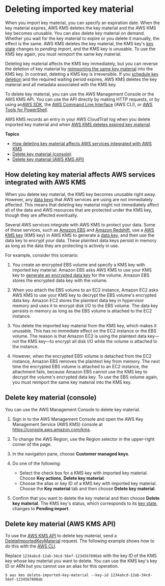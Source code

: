 # Deleting imported key material<a name="importing-keys-delete-key-material"></a>

When you import key material, you can specify an expiration date\. When the key material expires, AWS KMS deletes the key material and the AWS KMS key becomes unusable\. You can also delete key material on demand\. Whether you wait for the key material to expire or you delete it manually, the effect is the same\. AWS KMS deletes the key material, the KMS key's [key state](key-state.md) changes to *pending import*, and the KMS key is unusable\. To use the KMS key again, you must reimport the same key material\.

Deleting key material affects the KMS key immediately, but you can reverse the deletion of key material by [reimporting the same key material](importing-keys.md#reimport-key-material) into the KMS key\. In contrast, deleting a KMS key is irreversible\. If you [schedule key deletion](deleting-keys.md#deleting-keys-how-it-works) and the required waiting period expires, AWS KMS deletes the key material and all metadata associated with the KMS key\.

To delete key material, you can use the AWS Management Console or the AWS KMS API\. You can use the API directly by making HTTP requests, or by using an[AWS SDK](https://aws.amazon.com/tools/#sdk), the [AWS Command Line Interface](https://docs.aws.amazon.com/cli/latest/userguide/) \(AWS CLI\), or [AWS Tools for PowerShell](https://docs.aws.amazon.com/powershell/latest/userguide/)\.

AWS KMS records an entry in your AWS CloudTrail log when you delete imported key material and when [AWS KMS deletes expired key material](ct-deleteexpiredkeymaterial.md)\.

**Topics**
+ [How deleting key material affects AWS services integrated with AWS KMS](#importing-keys-delete-key-material-services)
+ [Delete key material \(console\)](#importing-keys-delete-key-material-console)
+ [Delete key material \(AWS KMS API\)](#importing-keys-delete-key-material-api)

## How deleting key material affects AWS services integrated with AWS KMS<a name="importing-keys-delete-key-material-services"></a>

When you delete key material, the KMS key becomes unusable right away\. However, any [data keys](concepts.md#data-keys) that AWS services are using are not immediately affected\. This means that deleting key material might not immediately affect all of the data and AWS resources that are protected under the KMS key, though they are affected eventually\.

Several AWS services integrate with AWS KMS to protect your data\. Some of these services, such as [Amazon EBS](https://docs.aws.amazon.com/kms/latest/developerguide/services-ebs.html) and [Amazon Redshift](https://docs.aws.amazon.com/kms/latest/developerguide/services-redshift.html), use a [AWS KMS key](concepts.md#kms_keys) \(KMS key\) in AWS KMS to generate a [data key](concepts.md#data-keys), and then use the data key to encrypt your data\. These plaintext data keys persist in memory as long as the data they are protecting is actively in use\.

For example, consider this scenario:

1. You create an encrypted EBS volume and specify a KMS key with imported key material\. Amazon EBS asks AWS KMS to use your KMS key to [generate an encrypted data key](https://docs.aws.amazon.com/kms/latest/APIReference/API_GenerateDataKeyWithoutPlaintext.html) for the volume\. Amazon EBS stores the encrypted data key with the volume\.

1. When you attach the EBS volume to an EC2 instance, Amazon EC2 asks AWS KMS to use your KMS key to decrypt the EBS volume's encrypted data key\. Amazon EC2 stores the plaintext data key in hypervisor memory and uses it to encrypt disk I/O to the EBS volume\. The data key persists in memory as long as the EBS volume is attached to the EC2 instance\.

1. You delete the imported key material from the KMS key, which makes it unusable\. This has no immediate effect on the EC2 instance or the EBS volume\. The reason is that Amazon EC2 is using the plaintext data key—not the KMS key—to encrypt all disk I/O while the volume is attached to the instance\.

1. However, when the encrypted EBS volume is detached from the EC2 instance, Amazon EBS removes the plaintext key from memory\. The next time the encrypted EBS volume is attached to an EC2 instance, the attachment fails, because Amazon EBS cannot use the KMS key to decrypt the volume's encrypted data key\. To use the EBS volume again, you must reimport the same key material into the KMS key\. 

## Delete key material \(console\)<a name="importing-keys-delete-key-material-console"></a>

You can use the AWS Management Console to delete key material\.

1. Sign in to the AWS Management Console and open the AWS Key Management Service \(AWS KMS\) console at [https://console\.aws\.amazon\.com/kms](https://console.aws.amazon.com/kms)\.

1. To change the AWS Region, use the Region selector in the upper\-right corner of the page\.

1. In the navigation pane, choose **Customer managed keys**\.

1. Do one of the following:
   + Select the check box for a KMS key with imported key material\. Choose **Key actions**, **Delete key material**\.
   + Choose the alias or key ID of a KMS key with imported key material\. Choose the **Key material** tab and then choose **Delete key material**\.

1. Confirm that you want to delete the key material and then choose **Delete key material**\. The KMS key's status, which corresponds to its [key state](key-state.md), changes to **Pending import**\.

## Delete key material \(AWS KMS API\)<a name="importing-keys-delete-key-material-api"></a>

To use the [AWS KMS API](https://docs.aws.amazon.com/kms/latest/APIReference/) to delete key material, send a [DeleteImportedKeyMaterial](https://docs.aws.amazon.com/kms/latest/APIReference/API_DeleteImportedKeyMaterial.html) request\. The following example shows how to do this with the [AWS CLI](https://aws.amazon.com/cli/)\.

Replace `1234abcd-12ab-34cd-56ef-1234567890ab` with the key ID of the KMS key whose key material you want to delete\. You can use the KMS key's key ID or ARN but you cannot use an alias for this operation\.

```
$ aws kms delete-imported-key-material --key-id 1234abcd-12ab-34cd-56ef-1234567890ab
```